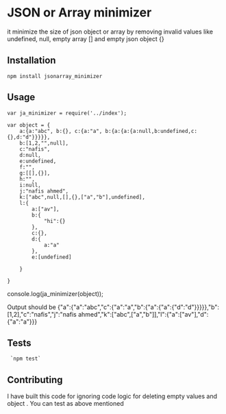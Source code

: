 JSON or Array minimizer
=========

it minimize the size of json object or array by removing invalid values like undefined, null, empty array [] and empty json object {}

## Installation

  `npm install jsonarray_minimizer`

## Usage

    var ja_minimizer = require('../index');

    var object = {
        a:{a:"abc", b:{}, c:{a:"a", b:{a:{a:{a:null,b:undefined,c:{},d:"d"}}}}},
        b:[1,2,"",null],
        c:"nafis",
        d:null,
        e:undefined,
        f:"",
        g:[[],{}],
        h:"",
        i:null,
        j:"nafis ahmed",
        k:["abc",null,[],{},["a","b"],undefined],
        l:{
            a:["av"],
            b:{
                "hi":{}
            },
            c:{},
            d:{
                a:"a"
            },
            e:[undefined]

        }

    }

   console.log(ja_minimizer(object));


  Output should be {"a":{"a":"abc","c":{"a":"a","b":{"a":{"a":{"d":"d"}}}}},"b":[1,2],"c":"nafis","j":"nafis ahmed","k":["abc",["a","b"]],"l":{"a":["av"],"d":{"a":"a"}}}


   ## Tests

     `npm test`

   ## Contributing

   I have built this code for ignoring code logic for deleting empty values and object . You can test as above mentioned